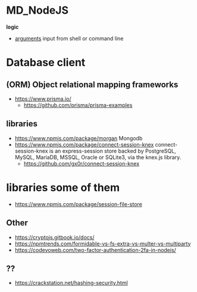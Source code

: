 # MD_NodeJS

**logic**
- [arguments](./logic/arguments) input from shell or command line

# Database client
## (ORM) Object relational mapping frameworks
- https://www.prisma.io/
    - https://github.com/prisma/prisma-examples
## libraries
- https://www.npmjs.com/package/morgan Mongodb
- https://www.npmjs.com/package/connect-session-knex connect-session-knex is an express-session store backed by PostgreSQL, MySQL, MariaDB, MSSQL, Oracle or SQLite3, via the knex.js library.
    - https://github.com/gx0r/connect-session-knex

# libraries some of them
- https://www.npmjs.com/package/session-file-store

## Other
- https://cryptojs.gitbook.io/docs/
- https://npmtrends.com/formidable-vs-fs-extra-vs-multer-vs-multiparty
- https://codevoweb.com/two-factor-authentication-2fa-in-nodejs/



## ??
- https://crackstation.net/hashing-security.html